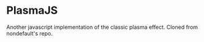 PlasmaJS
========

Another javascript implementation of the classic plasma effect.
Cloned from nondefault's repo.
